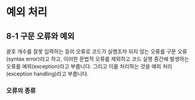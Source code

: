 # 예외 처리
## 8-1 구문 오류와 예외

괄호 개수를 잘못 입력하는 등의 오류로 코드가 실행조차 되지 않는 오류를 구문 오류(syntax error)라고 하고, 이러한 문법적 오류를 제외하고 코드 실행 중간에 발생하는 오류를 예외(exception)라고 부릅니다. 그리고 이를 처리하는 것을 예외 처리(exception handling)라고 부릅니다.

### 오류의 종류